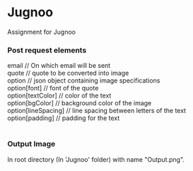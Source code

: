 # Jugnoo
Assignment for Jugnoo

<h3>Post request elements</h3>
email // On which email will be sent<br>
quote // quote to be converted into image<br>
option // json object containing image specifications<br>
option[font] // font of the quote<br>
option[textColor] // color of the text<br>
option[bgColor] // background color of the image<br>
option[lineSpacing] // line spacing between letters of the text<br>
option[padding] // padding for the text<br><br>

<h3>Output Image</h3>

In root directory (In 'Jugnoo' folder) with name "Output.png".
